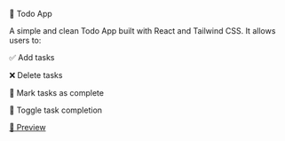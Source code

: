 📝 Todo App

A simple and clean Todo App built with React and Tailwind CSS. It allows users to:

✅ Add tasks

❌ Delete tasks

📌 Mark tasks as complete

🔄 Toggle task completion

[📸 Preview](https://todo-app-pink-rho.vercel.app/)